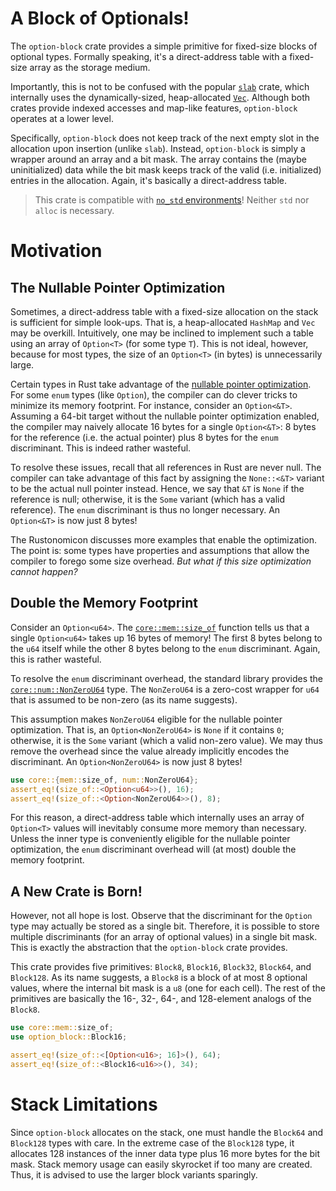 # A Block of Optionals!
The `option-block` crate provides a simple primitive for fixed-size blocks of optional types. Formally speaking, it's a direct-address table with a fixed-size array as the storage medium.

Importantly, this is not to be confused with the popular [`slab`](https://github.com/tokio-rs/slab) crate, which internally uses the dynamically-sized, heap-allocated [`Vec`](https://doc.rust-lang.org/nightly/alloc/vec/struct.Vec.html). Although both crates provide indexed accesses and map-like features, `option-block` operates at a lower level.

Specifically, `option-block` does not keep track of the next empty slot in the allocation upon insertion (unlike `slab`). Instead, `option-block` is simply a wrapper around an array and a bit mask. The array contains the (maybe uninitialized) data while the bit mask keeps track of the valid (i.e. initialized) entries in the allocation. Again, it's basically a direct-address table.

> This crate is compatible with [`no_std` environments](https://docs.rust-embedded.org/book/intro/no-std.html)! Neither `std` nor `alloc` is necessary.

# Motivation
## The Nullable Pointer Optimization
Sometimes, a direct-address table with a fixed-size allocation on the stack is sufficient for simple look-ups. That is, a heap-allocated `HashMap` and `Vec` may be overkill. Intuitively, one may be inclined to implement such a table using an array of `Option<T>` (for some type `T`). This is not ideal, however, because for most types, the size of an `Option<T>` (in bytes) is unnecessarily large.

Certain types in Rust take advantage of the [nullable pointer optimization](https://doc.rust-lang.org/nomicon/ffi.html#the-nullable-pointer-optimization). For some `enum` types (like `Option`), the compiler can do clever tricks to minimize its memory footprint. For instance, consider an `Option<&T>`. Assuming a 64-bit target without the nullable pointer optimization enabled, the compiler may naively allocate 16 bytes for a single `Option<&T>`: 8 bytes for the reference (i.e. the actual pointer) plus 8 bytes for the `enum` discriminant. This is indeed rather wasteful.

To resolve these issues, recall that all references in Rust are never null. The compiler can take advantage of this fact by assigning the `None::<&T>` variant to be the actual null pointer instead. Hence, we say that `&T` is `None` if the reference is null; otherwise, it is the `Some` variant (which has a valid reference). The `enum` discriminant is thus no longer necessary. An `Option<&T>` is now just 8 bytes!

The Rustonomicon discusses more examples that enable the optimization. The point is: some types have properties and assumptions that allow the compiler to forego some size overhead. _But what if this size optimization cannot happen?_

## Double the Memory Footprint
Consider an `Option<u64>`. The [`core::mem::size_of`](https://doc.rust-lang.org/nightly/core/mem/fn.size_of.html) function tells us that a single `Option<u64>` takes up 16 bytes of memory! The first 8 bytes belong to the `u64` itself while the other 8 bytes belong to the `enum` discriminant. Again, this is rather wasteful.

To resolve the `enum` discriminant overhead, the standard library provides the [`core::num::NonZeroU64`](https://doc.rust-lang.org/nightly/core/num/struct.NonZeroU64.html) type. The `NonZeroU64` is a zero-cost wrapper for `u64` that is assumed to be non-zero (as its name suggests).

This assumption makes `NonZeroU64` eligible for the nullable pointer optimization. That is, an `Option<NonZeroU64>` is `None` if it contains `0`; otherwise, it is the `Some` variant (which a valid non-zero value). We may thus remove the overhead since the value already implicitly encodes the discriminant. An `Option<NonZeroU64>` is now just 8 bytes!

```rust
use core::{mem::size_of, num::NonZeroU64};
assert_eq!(size_of::<Option<u64>>(), 16);
assert_eq!(size_of::<Option<NonZeroU64>>(), 8);
```

For this reason, a direct-address table which internally uses an array of `Option<T>` values will inevitably consume more memory than necessary. Unless the inner type is conveniently eligible for the nullable pointer optimization, the `enum` discriminant overhead will (at most) double the memory footprint.

## A New Crate is Born!
However, not all hope is lost. Observe that the discriminant for the `Option` type may actually be stored as a single bit. Therefore, it is possible to store multiple discriminants (for an array of optional values) in a single bit mask. This is exactly the abstraction that the `option-block` crate provides.

This crate provides five primitives: `Block8`, `Block16`, `Block32`, `Block64`, and `Block128`. As its name suggests, a `Block8` is a block of at most 8 optional values, where the internal bit mask is a `u8` (one for each cell). The rest of the primitives are basically the 16-, 32-, 64-, and 128-element analogs of the `Block8`.

```rust
use core::mem::size_of;
use option_block::Block16;

assert_eq!(size_of::<[Option<u16>; 16]>(), 64);
assert_eq!(size_of::<Block16<u16>>(), 34);
```

# Stack Limitations
Since `option-block` allocates on the stack, one must handle the `Block64` and `Block128` types with care. In the extreme case of the `Block128` type, it allocates 128 instances of the inner data type plus 16 more bytes for the bit mask. Stack memory usage can easily skyrocket if too many are created. Thus, it is advised to use the larger block variants sparingly.
